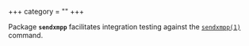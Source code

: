 +++
category = ""
+++

Package **`sendxmpp`** facilitates integration testing against the
[`sendxmpp(1)`] command.

[`sendxmpp(1)`]: https://sendxmpp.hostname.sk/
